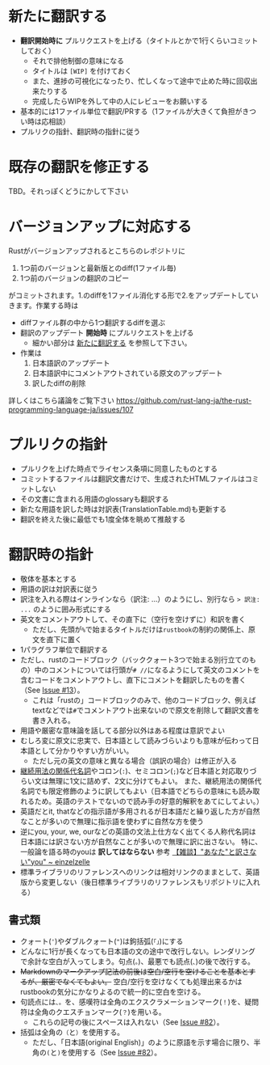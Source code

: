 # 新たに翻訳する

* **翻訳開始時に** プルリクエストを上げる（タイトルとかで1行くらいコミットしておく）
  + それで排他制御の意味になる
  + タイトルは `[WIP]` を付けておく
  + また、進捗の可視化になったり、忙しくなって途中で止めた時に回収出来たりする
  + 完成したらWIPを外して中の人にレビューをお願いする
* 基本的には1ファイル単位で翻訳/PRする（1ファイルが大きくて負担がきつい時は応相談）
* プルリクの指針、翻訳時の指針に従う

# 既存の翻訳を修正する

TBD。それっぽくどうにかして下さい

# バージョンアップに対応する
Rustがバージョンアップされるとこちらのレポジトリに

 1. 1つ前のバージョンと最新版とのdiff(1ファイル毎)
 2. 1つ前のバージョンの翻訳のコピー

がコミットされます。1.のdiffを1ファイル消化する形で2.をアップデートしていきます。作業する時は

* diffファイル群の中から1つ翻訳するdiffを選ぶ
* 翻訳のアップデート **開始時** にプルリクエストを上げる
  * 細かい部分は [新たに翻訳する](#新たに翻訳する) を参照して下さい。
* 作業は
  1. 日本語訳のアップデート
  2. 日本語訳中にコメントアウトされている原文のアップデート
  3. 訳したdiffの削除

詳しくはこちら議論をご覧下さい https://github.com/rust-lang-ja/the-rust-programming-language-ja/issues/107

# プルリクの指針

* プルリクを上げた時点でライセンス条項に同意したものとする
* コミットするファイルは翻訳文書だけで、生成されたHTMLファイルはコミットしない
* その文書に含まれる用語のglossaryも翻訳する
* 新たな用語を訳した時は対訳表(TranslationTable.md)も更新する
* 翻訳を終えた後に最低でも1度全体を眺めて推敲する

# 翻訳時の指針

* 敬体を基本とする
* 用語の訳は対訳表に従う
* 訳注を入れる際はインラインなら（訳注: ...）のようにし、別行なら
  `> 訳注: ...`
  のように囲み形式にする
* 英文をコメントアウトして、その直下に（空行を空けずに）和訳を書く
  + ただし、先頭が`%`で始まるタイトルだけは`rustbook`の制約の関係上、原文を直下に置く
* 1パラグラフ単位で翻訳する
* ただし、rustのコードブロック（バッククォート3つで始まる別行立てのもの）中のコメントについては行頭が`# //`になるようにして英文のコメントを含むコードをコメントアウトし、直下にコメントを翻訳したものを書く（See [Issue #13](https://github.com/rust-lang-ja/the-rust-programming-language-ja/issues/13)）。
  + これは「rustの」コードブロックのみで、他のコードブロック、例えばtextなどでは`#`でコメントアウト出来ないので原文を削除して翻訳文書を書き入れる。
* 用語や厳密な意味論を話してる部分以外はある程度は意訳でよい
* むしろ変に原文に忠実で、日本語として読みづらいよりも意味が伝わって日本語として分かりやすい方がいい。
  + ただし元の英文の意味と異なる場合（誤訳の場合）は修正が入る
* [継続用法の関係代名詞](http://e-grammar.info/relative/relative_23.html)やコロン(`:`)、セミコロン(`;`)など日本語と対応取りづらい文は無理に1文に詰めず、2文に分けてもよい。
  また、継続用法の関係代名詞でも限定修飾のように訳してもよい（日本語でどちらの意味にも読み取れるため。英語のテストでないので読み手の好意的解釈をあてにしてよい。）
* 英語だとit, thatなどの指示語が多用されるが日本語だと繰り返した方が自然なことが多いので無理に指示語を使わずに自然な方を使う
* 逆にyou, your, we, ourなどの英語の文法上仕方なく出てくる人称代名詞は日本語には訳さない方が自然なことが多いので無理に訳に出さない。
  特に、一般論を語る時のyouは **訳してはならない** 参考 [【雑談】"あなた"と訳さない"you" ~ einzelzelle](http://einzelzelle.blogspot.jp/2014/01/blog-post.html)
* 標準ライブラリのリファレンスへのリンクは相対リンクのままとして、英語版から変更しない（後日標準ライブラリのリファレンスもリポジトリに入れる）

## 書式類

* クォート(`'`)やダブルクォート(`"`)は鉤括弧(`「」`)にする
* どんなに1行が長くなっても日本語の文の途中で改行しない。レンダリングで余計な空白が入ってしまう。句点(`。`)、最悪でも読点(`、`)の後で改行する。
* ~~Markdownのマークアップ記法の前後は空白/空行を空けることを基本とするが、厳密でなくてもよい。~~
   空白/空行を空けなくても処理出来るかはrustbookの気分にかなりよるので統一的に空白を空ける。
* 句読点には`、。`を、感嘆符は全角のエクスクラメーションマーク(`！`)を、疑問符は全角のクエスチョンマーク(`？`)を用いる。
  + これらの記号の後にスペースは入れない（See [Issue #82](https://github.com/rust-lang-ja/the-rust-programming-language-ja/issues/82#issuecomment-191691762)）。
* 括弧は全角の`（`と`）`を使用する。
  + ただし、「日本語(original English)」のように原語を示す場合に限り、半角の`(`と`)`を使用する（See [Issue #82](https://github.com/rust-lang-ja/the-rust-programming-language-ja/issues/82)）。
